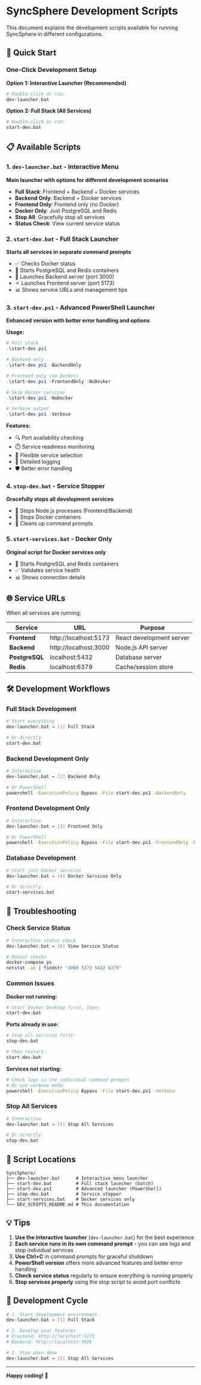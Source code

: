 # SyncSphere Development Scripts

This document explains the development scripts available for running SyncSphere in different configurations.

## 🚀 Quick Start

### One-Click Development Setup

**Option 1: Interactive Launcher (Recommended)**
```bash
# Double-click or run:
dev-launcher.bat
```

**Option 2: Full Stack (All Services)**
```bash
# Double-click or run:
start-dev.bat
```

## 📋 Available Scripts

### 1. `dev-launcher.bat` - Interactive Menu
**Main launcher with options for different development scenarios**

- **Full Stack**: Frontend + Backend + Docker services
- **Backend Only**: Backend + Docker services
- **Frontend Only**: Frontend only (no Docker)
- **Docker Only**: Just PostgreSQL and Redis
- **Stop All**: Gracefully stop all services
- **Status Check**: View current service status

### 2. `start-dev.bat` - Full Stack Launcher
**Starts all services in separate command prompts**

- ✅ Checks Docker status
- 🐳 Starts PostgreSQL and Redis containers
- 🔧 Launches Backend server (port 3000)
- ⚛️ Launches Frontend server (port 5173)
- 📊 Shows service URLs and management tips

### 3. `start-dev.ps1` - Advanced PowerShell Launcher
**Enhanced version with better error handling and options**

**Usage:**
```powershell
# Full stack
.\start-dev.ps1

# Backend only
.\start-dev.ps1 -BackendOnly

# Frontend only (no Docker)
.\start-dev.ps1 -FrontendOnly -NoDocker

# Skip Docker services
.\start-dev.ps1 -NoDocker

# Verbose output
.\start-dev.ps1 -Verbose
```

**Features:**
- 🔍 Port availability checking
- ⏱️ Service readiness monitoring
- 🎯 Flexible service selection
- 📝 Detailed logging
- 🛡️ Better error handling

### 4. `stop-dev.bat` - Service Stopper
**Gracefully stops all development services**

- 🛑 Stops Node.js processes (Frontend/Backend)
- 🐳 Stops Docker containers
- 🧹 Cleans up command prompts

### 5. `start-services.bat` - Docker Only
**Original script for Docker services only**

- 🐳 Starts PostgreSQL and Redis containers
- ✅ Validates service health
- 📊 Shows connection details

## 🌐 Service URLs

When all services are running:

| Service | URL | Purpose |
|---------|-----|----------|
| **Frontend** | http://localhost:5173 | React development server |
| **Backend** | http://localhost:3000 | Node.js API server |
| **PostgreSQL** | localhost:5432 | Database server |
| **Redis** | localhost:6379 | Cache/session store |

## 🛠️ Development Workflows

### Full Stack Development
```bash
# Start everything
dev-launcher.bat → [1] Full Stack

# Or directly
start-dev.bat
```

### Backend Development Only
```bash
# Interactive
dev-launcher.bat → [2] Backend Only

# Or PowerShell
powershell -ExecutionPolicy Bypass -File start-dev.ps1 -BackendOnly
```

### Frontend Development Only
```bash
# Interactive
dev-launcher.bat → [3] Frontend Only

# Or PowerShell
powershell -ExecutionPolicy Bypass -File start-dev.ps1 -FrontendOnly -NoDocker
```

### Database Development
```bash
# Start just Docker services
dev-launcher.bat → [4] Docker Services Only

# Or directly
start-services.bat
```

## 🔧 Troubleshooting

### Check Service Status
```bash
# Interactive status check
dev-launcher.bat → [6] View Service Status

# Manual checks
docker-compose ps
netstat -an | findstr "3000 5173 5432 6379"
```

### Common Issues

**Docker not running:**
```bash
# Start Docker Desktop first, then:
start-dev.bat
```

**Ports already in use:**
```bash
# Stop all services first:
stop-dev.bat

# Then restart:
start-dev.bat
```

**Services not starting:**
```bash
# Check logs in the individual command prompts
# Or use verbose mode:
powershell -ExecutionPolicy Bypass -File start-dev.ps1 -Verbose
```

### Stop All Services
```bash
# Interactive
dev-launcher.bat → [5] Stop All Services

# Or directly
stop-dev.bat
```

## 📁 Script Locations

```
SyncSphere/
├── dev-launcher.bat      # Interactive menu launcher
├── start-dev.bat         # Full stack launcher (batch)
├── start-dev.ps1         # Advanced launcher (PowerShell)
├── stop-dev.bat          # Service stopper
├── start-services.bat    # Docker services only
└── DEV_SCRIPTS_README.md # This documentation
```

## 💡 Tips

1. **Use the interactive launcher** (`dev-launcher.bat`) for the best experience
2. **Each service runs in its own command prompt** - you can see logs and stop individual services
3. **Use Ctrl+C** in command prompts for graceful shutdown
4. **PowerShell version** offers more advanced features and better error handling
5. **Check service status** regularly to ensure everything is running properly
6. **Stop services properly** using the stop script to avoid port conflicts

## 🔄 Development Cycle

```bash
# 1. Start development environment
dev-launcher.bat → [1] Full Stack

# 2. Develop your features
# Frontend: http://localhost:5173
# Backend: http://localhost:3000

# 3. Stop when done
dev-launcher.bat → [5] Stop All Services
```

---

**Happy coding! 🚀**